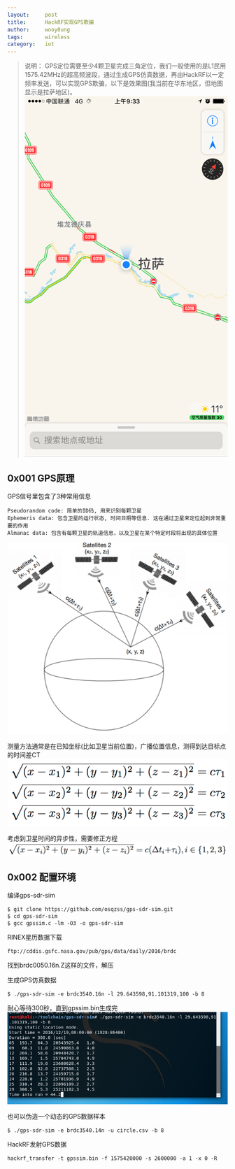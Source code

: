 ```yaml
---
layout:		post
title:		HackRF实现GPS欺骗
author:		wooy0ung
tags:		wireless
category:  	iot
---
```



>说明：
>GPS定位需要至少4颗卫星完成三角定位，我们一般使用的是L1民用1575.42MHz的超高频波段，通过生成GPS仿真数据，再由HackRF以一定频率发送，可以实现GPS欺骗，以下是效果图(我当前在华东地区，但地图显示是拉萨地区)。
![](/assets/img/iot/2018-06-21-hack-one-gps-signal-cheat/0x001.png)
<!-- more -->


## 0x001 GPS原理

GPS信号里包含了3种常用信息
```
Pseudorandom code: 简单的ID码, 用来识别每颗卫星
Ephemeris data: 包含卫星的运行状态, 时间日期等信息. 这在通过卫星来定位起到非常重要的作用
Almanac data: 包含有每颗卫星的轨道信息，以及卫星在某个特定时段将出现的具体位置
```
![](/assets/img/iot/2018-06-21-hack-one-gps-signal-cheat/0x002.png)

测量方法通常是在已知坐标(比如卫星当前位置)，广播位置信息，测得到达目标点的时间差CT
![](/assets/img/iot/2018-06-21-hack-one-gps-signal-cheat/0x003.png)

考虑到卫星时间的异步性，需要修正方程
![](/assets/img/iot/2018-06-21-hack-one-gps-signal-cheat/0x004.png)


## 0x002 配置环境

编译gps-sdr-sim
```
$ git clone https://github.com/osqzss/gps-sdr-sim.git
$ cd gps-sdr-sim
$ gcc gpssim.c -lm -O3 -o gps-sdr-sim
```

RINEX星历数据下载
```
ftp://cddis.gsfc.nasa.gov/pub/gps/data/daily/2016/brdc
```

找到brdc0050.16n.Z这样的文件，解压

生成GPS仿真数据
```
$ ./gps-sdr-sim -e brdc3540.16n -l 29.643598,91.101319,100 -b 8
```

耐心等待300秒，直到gpssim.bin生成完
![](/assets/img/iot/2018-06-21-hack-one-gps-signal-cheat/0x005.png)

也可以伪造一个动态的GPS数据样本
```
$ ./gps-sdr-sim -e brdc3540.14n -u circle.csv -b 8
```

HackRF发射GPS数据
```
hackrf_transfer -t gpssim.bin -f 1575420000 -s 2600000 -a 1 -x 0 -R
```